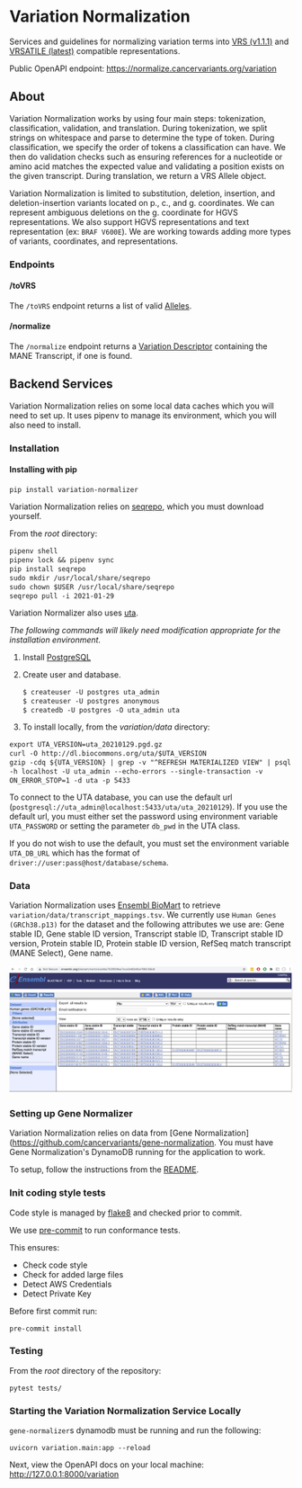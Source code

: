 # Variation Normalization

Services and guidelines for normalizing variation terms into [VRS (v1.1.1)](https://vrs.ga4gh.org/en/1.1.1) and [VRSATILE (latest)](https://vrsatile.readthedocs.io/en/latest/) compatible representations.

Public OpenAPI endpoint: https://normalize.cancervariants.org/variation

## About
Variation Normalization works by using four main steps: tokenization, classification, validation, and translation. During tokenization, we split strings on whitespace and parse to determine the type of token. During classification, we specify the order of tokens a classification can have. We then do validation checks such as ensuring references for a nucleotide or amino acid matches the expected value and validating a position exists on the given transcript. During translation, we return a VRS Allele object.

Variation Normalization is limited to substitution, deletion, insertion, and deletion-insertion variants located on p., c., and g. coordinates. We can represent ambiguous deletions on the g. coordinate for HGVS representations. We also support HGVS representations and text representation (ex: `BRAF V600E`). We are working towards adding more types of variants, coordinates, and representations.

### Endpoints
#### /toVRS
The `/toVRS` endpoint returns a list of valid [Alleles](https://vrs.ga4gh.org/en/1.1.1/terms_and_model.html#allele).

#### /normalize
The `/normalize` endpoint returns a [Variation Descriptor](https://vrsatile.readthedocs.io/en/latest/value_object_descriptor/vod_index.html#variation-descriptor) containing the MANE Transcript, if one is found.

## Backend Services
Variation Normalization relies on some local data caches which you will need to set up. It uses pipenv to manage its environment, which you will also need to install.

### Installation
#### Installing with pip
```commandline
pip install variation-normalizer
```

Variation Normalization relies on [seqrepo](https://github.com/biocommons/biocommons.seqrepo), which you must download yourself.

From the _root_ directory:
```
pipenv shell
pipenv lock && pipenv sync
pip install seqrepo
sudo mkdir /usr/local/share/seqrepo
sudo chown $USER /usr/local/share/seqrepo
seqrepo pull -i 2021-01-29
```

Variation Normalizer also uses [uta](https://github.com/biocommons/uta).

_The following commands will likely need modification appropriate for the installation environment._
1. Install [PostgreSQL](https://www.postgresql.org/)
2. Create user and database.

    ```
    $ createuser -U postgres uta_admin
    $ createuser -U postgres anonymous
    $ createdb -U postgres -O uta_admin uta
    ```

3. To install locally, from the _variation/data_ directory:
```
export UTA_VERSION=uta_20210129.pgd.gz
curl -O http://dl.biocommons.org/uta/$UTA_VERSION
gzip -cdq ${UTA_VERSION} | grep -v "^REFRESH MATERIALIZED VIEW" | psql -h localhost -U uta_admin --echo-errors --single-transaction -v ON_ERROR_STOP=1 -d uta -p 5433
```

To connect to the UTA database, you can use the default url (`postgresql://uta_admin@localhost:5433/uta/uta_20210129`). If you use the default url, you must either set the password using environment variable `UTA_PASSWORD` or setting the parameter `db_pwd` in the UTA class.

If you do not wish to use the default, you must set the environment variable `UTA_DB_URL` which has the format of `driver://user:pass@host/database/schema`.

### Data
Variation Normalization uses [Ensembl BioMart](http://www.ensembl.org/biomart/martview) to retrieve `variation/data/transcript_mappings.tsv`. We currently use `Human Genes (GRCh38.p13)` for the dataset and the following attributes we use are: Gene stable ID, Gene stable ID version, Transcript stable ID, Transcript stable ID version, Protein stable ID, Protein stable ID version, RefSeq match transcript (MANE Select), Gene name. 

![image](biomart.png)

### Setting up Gene Normalizer
Variation Normalization relies on data from [Gene Normalization](https://github.com/cancervariants/gene-normalization. You must have Gene Normalization's DynamoDB running for the application to work.

To setup, follow the instructions from the [README](https://github.com/cancervariants/gene-normalization/blob/main/README.md). 

### Init coding style tests
Code style is managed by [flake8](https://github.com/PyCQA/flake8) and checked prior to commit.

We use [pre-commit](https://pre-commit.com/#usage) to run conformance tests.

This ensures:

* Check code style
* Check for added large files
* Detect AWS Credentials
* Detect Private Key

Before first commit run:

```
pre-commit install
```

### Testing
From the _root_ directory of the repository:
```
pytest tests/
```

### Starting the Variation Normalization Service Locally
`gene-normalizer`s dynamodb must be running and run the following:

```
uvicorn variation.main:app --reload
```
Next, view the OpenAPI docs on your local machine:
http://127.0.0.1:8000/variation
